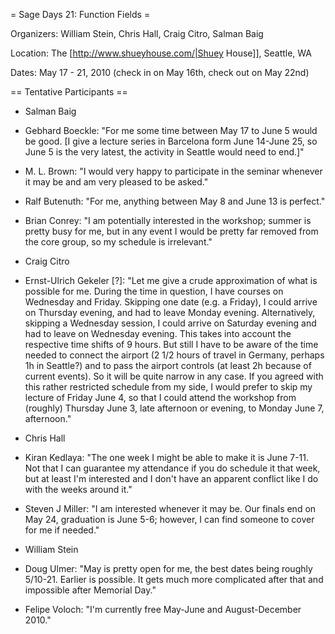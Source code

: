 = Sage Days 21: Function Fields =

Organizers: William Stein, Chris Hall, Craig Citro, Salman Baig

Location: The [http://www.shueyhouse.com/|Shuey House]], Seattle, WA

Dates: May 17 - 21, 2010 (check in on May 16th, check out on May 22nd)

== Tentative Participants ==

 * Salman Baig

 * Gebhard Boeckle: "For me some time between May 17 to June 5 would be good. [I give a lecture series in Barcelona form June 14-June 25, so June 5 is the very latest, the activity in Seattle would need to end.]"

 * M. L. Brown: "I would very happy to participate in the seminar whenever it may be and am very pleased to be asked."

 * Ralf Butenuth: "For me, anything between May 8 and June 13 is perfect."

 * Brian Conrey: "I am potentially interested in the workshop; summer is pretty busy for me, but in any event I would be pretty far removed from the core group, so my schedule is irrelevant."

 * Craig Citro

 * Ernst-Ulrich Gekeler [?]: "Let me give a crude approximation of what is possible for me. During the time in question, I have courses on Wednesday and Friday. Skipping one date (e.g. a Friday), I could arrive on Thursday evening, and had to leave Monday evening. Alternatively, skipping a Wednesday session, I could arrive on Saturday evening and had to leave on Wednesday evening. This takes into account the respective time shifts of 9 hours. But still I have to be aware of the time needed to connect the airport (2 1/2 hours of travel in Germany, perhaps 1h in Seattle?) and to pass the airport controls (at least 2h because of current events). So it will be quite narrow in any case. If you agreed with this rather restricted schedule from my side, I would prefer to skip my lecture of Friday June 4, so that I could attend the workshop from (roughly) Thursday June 3, late afternoon or evening, to Monday June 7, afternoon."

 * Chris Hall

 * Kiran Kedlaya: "The one week I might be able to make it is June 7-11. Not that I can guarantee my attendance if you do schedule it that week, but at least I'm interested and I don't have an apparent conflict like I do with the weeks around it."

 * Steven J Miller: "I am interested whenever it may be. Our finals end on May 24, graduation is June 5-6; however, I can find someone to cover for me if needed."

 * William Stein

 * Doug Ulmer: "May is pretty open for me, the best dates being roughly 5/10-21.  Earlier is possible.  It gets much more complicated after that and impossible after Memorial Day."

 * Felipe Voloch: "I'm currently free May-June and August-December 2010."
